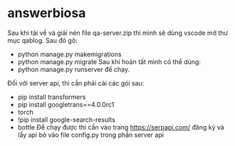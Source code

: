 # answerbiosa
Sau khi tải về và giải nén file qa-server.zip thì mình sẽ dùng vscode mở thư mục qablog.
Sau đó gõ:
- python manage.py makemigrations
- python manage.py migrate
Sau khi hoàn tất mình có thể dùng:
- python manage.py runserver để chạy.

Đối với server api, thì cần phải cài các gói sau: 
- pip install transformers
- pip install googletrans==4.0.0rc1
- torch
- !pip install google-search-results
- bottle
Để chạy được thì cần vào trang https://serpapi.com/ đăng ký và lấy api bỏ vào file config.py trong phần server api
